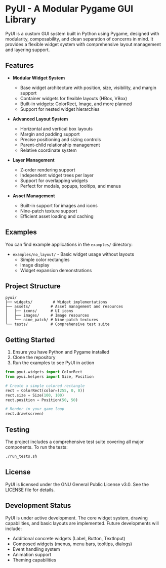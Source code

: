 # PyUI - A Modular Pygame GUI Library

PyUI is a custom GUI system built in Python using Pygame, designed with modularity, composability, and clean separation of concerns in mind. It provides a flexible widget system with comprehensive layout management and layering support.

## Features

- **Modular Widget System**
  - Base widget architecture with position, size, visibility, and margin support
  - Container widgets for flexible layouts (HBox, VBox)
  - Built-in widgets: ColorRect, Image, and more planned
  - Support for nested widget hierarchies

- **Advanced Layout System**
  - Horizontal and vertical box layouts
  - Margin and padding support
  - Precise positioning and sizing controls
  - Parent-child relationship management
  - Relative coordinate system

- **Layer Management**
  - Z-order rendering support
  - Independent widget trees per layer
  - Support for overlapping widgets
  - Perfect for modals, popups, tooltips, and menus

- **Asset Management**
  - Built-in support for images and icons
  - Nine-patch texture support
  - Efficient asset loading and caching

## Examples

You can find example applications in the `examples/` directory:
- `examples/no_layout/` - Basic widget usage without layouts
  - Simple color rectangles
  - Image display
  - Widget expansion demonstrations

## Project Structure

```
pyui/
├── widgets/         # Widget implementations
├── assets/         # Asset management and resources
│   ├── icons/      # UI icons
│   ├── images/     # Image resources
│   └── nine_patch/ # Nine-patch textures
└── tests/          # Comprehensive test suite
```

## Getting Started

1. Ensure you have Python and Pygame installed
2. Clone the repository
3. Run the examples to see PyUI in action

```python
from pyui.widgets import ColorRect
from pyui.helpers import Size, Position

# Create a simple colored rectangle
rect = ColorRect(color=(255, 0, 0))
rect.size = Size(100, 100)
rect.position = Position(50, 50)

# Render in your game loop
rect.draw(screen)
```

## Testing

The project includes a comprehensive test suite covering all major components. To run the tests:

```bash
./run_tests.sh
```

## License

PyUI is licensed under the GNU General Public License v3.0. See the LICENSE file for details.

## Development Status

PyUI is under active development. The core widget system, drawing capabilities, and basic layouts are implemented. Future developments will include:

- Additional concrete widgets (Label, Button, TextInput)
- Composed widgets (menus, menu bars, tooltips, dialogs)
- Event handling system
- Animation support
- Theming capabilities
